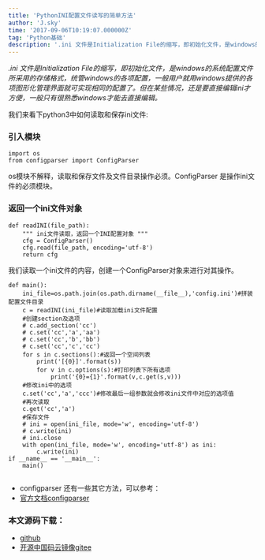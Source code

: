 ```yaml
---
title: 'PythonINI配置文件读写的简单方法'
author: 'J.sky'
time: '2017-09-06T10:19:07.000000Z'
tag: 'Python基础'
description: '.ini 文件是Initialization File的缩写，即初始化文件，是windows的系统配置文件所采用的存储格式，统管windows的各项配置，一般用户就用windows提供的各项图形化管理界面就可实现相同的配置了。但在某些情况，还是要直接编辑ini才方便，一般只有很熟悉windows才能去直接编辑。'
---
```


_.ini 文件是Initialization File的缩写，即初始化文件，是windows的系统配置文件所采用的存储格式，统管windows的各项配置，一般用户就用windows提供的各项图形化管理界面就可实现相同的配置了。但在某些情况，还是要直接编辑ini才方便，一般只有很熟悉windows才能去直接编辑。_

我们来看下python3中如何读取和保存ini文件:

### 引入模块

    import os
    from configparser import ConfigParser

os模块不解释，读取和保存文件及文件目录操作必须。ConfigParser 是操作ini文件的必须模块。

### 返回一个ini文件对象

<pre><code class="python">def readINI(file_path):
    """ ini文件读取，返回一个INI配置对象 """
    cfg = ConfigParser()
    cfg.read(file_path, encoding='utf-8')
    return cfg
</code></pre>

我们读取一个ini文件的内容，创建一个ConfigParser对象来进行对其操作。

<pre><code class="python">def main():
    ini_file=os.path.join(os.path.dirname(__file__),'config.ini')#拼装配置文件目录
    c = readINI(ini_file)#读取加载ini文件配置
    #创建section及选项
    # c.add_section('cc')
    # c.set('cc','a','aa')
    # c.set('cc','b','bb')
    # c.set('cc','c','cc')
    for s in c.sections():#返回一个空间列表
        print('[{0}]'.format(s))
        for v in c.options(s):#打印列表下所有选项
            print('{0}={1}'.format(v,c.get(s,v)))
    #修改ini中的选项
    c.set('cc','a','ccc')#修改最后一组参数就会修改ini文件中对应的选项值
    #再次读取
    c.get('cc','a')
    #保存文件
    # ini = open(ini_file, mode='w', encoding='utf-8')
    # c.write(ini)
    # ini.close
    with open(ini_file, mode='w', encoding='utf-8') as ini:
        c.write(ini)
if __name__ == '__main__':
    main()

</code></pre>

+ configparser 还有一些其它方法，可以参考：
+ [官方文档configparser]( http://python.usyiyi.cn/translate/python_352/library/configparser.html)

### 本文源码下载：

+ [github](https://github.com/bosichong/17python.com/tree/master/ini)
+ [开源中国码云镜像gitee](https://gitee.com/J_Sky/17python.com/tree/master/ini)